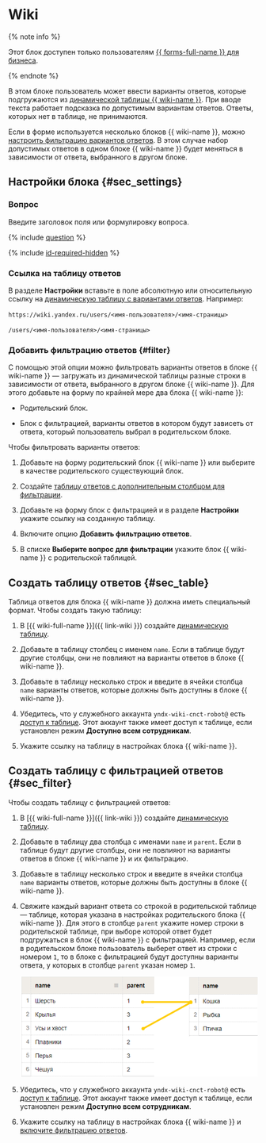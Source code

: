 # Wiki


{% note info %}

Этот блок доступен только пользователям [{{ forms-full-name }} для бизнеса](../forms-for-org.md).

{% endnote %}

В этом блоке пользователь может ввести варианты ответов, которые подгружаются из [динамической таблицы {{ wiki-name }}](../../wiki/create-grid.md). При вводе текста работает подсказка по допустимым вариантам ответов. Ответы, которых нет в таблице, не принимаются.

Если в форме используется несколько блоков {{ wiki-name }}, можно [настроить фильтрацию вариантов ответов](#filter). В этом случае набор допустимых ответов в одном блоке {{ wiki-name }} будет меняться в зависимости от ответа, выбранного в другом блоке.

## Настройки блока {#sec_settings}

### Вопрос

Введите заголовок поля или формулировку вопроса.

{% include [question](../../_includes/forms/question.md) %}

{% include [id-required-hidden](../../_includes/forms/id-required-hidden.md) %}


### Ссылка на таблицу ответов

В разделе **Настройки** вставьте в поле абсолютную или относительную ссылку на [динамическую таблицу с вариантами ответов](#sec_table). Например: 


`https://wiki.yandex.ru/users/<имя-пользователя>/<имя-страницы>`

`/users/<имя-пользователя>/<имя-страницы>`

### Добавить фильтрацию ответов {#filter}

С помощью этой опции можно фильтровать варианты ответов в блоке {{ wiki-name }} — загружать из динамической таблицы разные строки в зависимости от ответа, выбранного в другом блоке {{ wiki-name }}. Для этого добавьте на форму по крайней мере два блока {{ wiki-name }}:
* Родительский блок.

* Блок с фильтрацией, варианты ответов в котором будут зависеть от ответа, который пользователь выбрал в родительском блоке.

Чтобы фильтровать варианты ответов:
1. Добавьте на форму родительский блок {{ wiki-name }} или выберите в качестве родительского существующий блок.

1. Создайте [таблицу ответов с дополнительным столбцом для фильтрации](#sec_filter).

1. Добавьте на форму блок с фильтрацией и в разделе **Настройки** укажите ссылку на созданную таблицу.

1. Включите опцию **Добавить фильтрацию ответов**.

1. В списке **Выберите вопрос для фильтрации** укажите блок {{ wiki-name }} с родительской таблицей. 


## Создать таблицу ответов {#sec_table}

Таблица ответов для блока {{ wiki-name }} должна иметь специальный формат. Чтобы создать такую таблицу:

1. В [{{ wiki-full-name }}]({{ link-wiki }}) создайте [динамическую таблицу](../../wiki/create-grid.md).

1. Добавьте в таблицу столбец с именем `name`.
   Если в таблице будут другие столбцы, они не повлияют на варианты ответов в блоке {{ wiki-name }}.

1. Добавьте в таблицу несколько строк и введите в ячейки столбца `name` варианты ответов, которые должны быть доступны в блоке {{ wiki-name }}.


1. Убедитесь, что у служебного аккаунта `yndx-wiki-cnct-robot@` есть [доступ к таблице](../../wiki/page-managment/access-setup.md). Этот аккаунт также имеет доступ к таблице, если установлен режим **Доступно всем сотрудникам**.

1. Укажите ссылку на таблицу в настройках блока {{ wiki-name }}.

## Создать таблицу с фильтрацией ответов {#sec_filter}

Чтобы создать таблицу с фильтрацией ответов:

1. В [{{ wiki-full-name }}]({{ link-wiki }}) создайте [динамическую таблицу](../../wiki/create-grid.md).

1. Добавьте в таблицу два столбца с именами `name` и `parent`.
   Если в таблице будут другие столбцы, они не повлияют на варианты ответов в блоке {{ wiki-name }} и их фильтрацию.

1. Добавьте в таблицу несколько строк и введите в ячейки столбца `name` варианты ответов, которые должны быть доступны в блоке {{ wiki-name }}.

1. Свяжите каждый вариант ответа со строкой в родительской таблице — таблице, которая указана в настройках родительского блока {{ wiki-name }}. Для этого в столбце `parent` укажите номер строки в родительской таблице, при выборе которой ответ будет подгружаться в блок {{ wiki-name }} с фильтрацией.
   Например, если в родительском блоке пользователь выберет ответ из строки с номером `1`, то в блоке с фильтрацией будут доступны варианты ответа, у которых в столбце `parent` указан номер `1`.

   ![](../../_assets/forms/table_filter_parent.png)


1. Убедитесь, что у служебного аккаунта `yndx-wiki-cnct-robot@` есть [доступ к таблице](../../wiki/page-managment/access-setup.md). Этот аккаунт также имеет доступ к таблице, если установлен режим **Доступно всем сотрудникам**.

1. Укажите ссылку на таблицу в настройках блока {{ wiki-name }} и [включите фильтрацию ответов](#dlentry_filter).